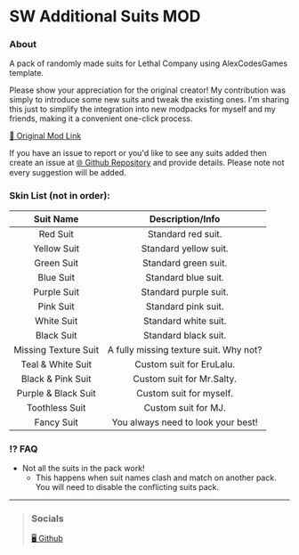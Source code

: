 
# SW Additional Suits MOD

### About
A pack of randomly made suits for Lethal Company using AlexCodesGames template.

Please show your appreciation for the original creator! My contribution was simply to introduce some new suits and tweak the existing ones. I'm sharing this just to simplify the integration into new modpacks for myself and my friends, making it a convenient one-click process. 

[🔗 Original Mod Link](https://thunderstore.io/c/lethal-company/p/AlexCodesGames/AdditionalSuits)

If you have an issue to report or you'd like to see any suits added then create an issue at [🌐 Github Repository](https://github.com/SenkaWolf/Lethal-Company_SWAdditionalSuits/issues/new) and provide details. Please note not every suggestion will be added.

### Skin List (not in order):

|          Suit Name         |                         Description/Info                   |
|:--------------------------:|:----------------------------------------------------------:|
| Red Suit                   | Standard red suit.                                         |
| Yellow Suit                | Standard yellow suit.                                      |
| Green Suit                 | Standard green suit.                                       |
| Blue Suit                  | Standard blue suit.                                        |
| Purple Suit                | Standard purple suit.                                      |
| Pink Suit                  | Standard pink suit.                                        |
| White Suit                 | Standard white suit.                                       |
| Black Suit                 | Standard black suit.                                       |
| Missing Texture Suit       | A fully missing texture suit. Why not?                     |
| Teal & White Suit          | Custom suit for EruLalu.                                   |
| Black & Pink Suit          | Custom suit for Mr.Salty.                                  |
| Purple & Black Suit        | Custom suit for myself.                                    |
| Toothless Suit             | Custom suit for MJ.                                        |
| Fancy Suit                 | You always need to look your best!                         |

### ⁉️ FAQ
- Not all the suits in the pack work!
	- This happens when suit names clash and match on another pack. You will need to disable the conflicting suits pack.


***

> ### Socials
>
> [🖥️ Github](https://github.com/SenkaWolf/Lethal-Company_SWAdditionalSuits)
